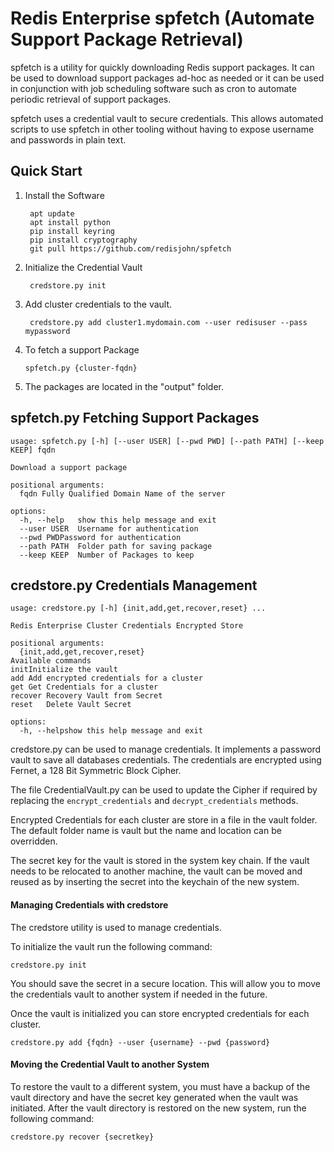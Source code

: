 
# Redis Enterprise spfetch  (Automate Support Package Retrieval)


spfetch is a utility for quickly downloading Redis support packages.  It can be used to download support packages ad-hoc as needed or it can be used in conjunction with job scheduling software such as cron to automate periodic retrieval of support packages. 
  

spfetch uses a credential vault to secure credentials.  This allows automated scripts to use spfetch in other tooling without having to expose username and passwords in plain text.  


## Quick Start
	
1. Install the Software

    	apt update 
    	apt install python 
    	pip install keyring
    	pip install cryptography
		git pull https://github.com/redisjohn/spfetch
    
1. Initialize the Credential Vault 

	    credstore.py init 

1. Add cluster credentials to the vault. 

    	credstore.py add cluster1.mydomain.com --user redisuser --pass mypassword

1.	To fetch a support Package

		spfetch.py {cluster-fqdn}
	
1.  The packages are located in the "output" folder.  


## spfetch.py  Fetching Support Packages

    usage: spfetch.py [-h] [--user USER] [--pwd PWD] [--path PATH] [--keep KEEP] fqdn
    
    Download a support package
    
    positional arguments:
      fqdn Fully Qualified Domain Name of the server
    
    options:
      -h, --help   show this help message and exit
      --user USER  Username for authentication
      --pwd PWDPassword for authentication
      --path PATH  Folder path for saving package
      --keep KEEP  Number of Packages to keep


## credstore.py Credentials Management
    
    usage: credstore.py [-h] {init,add,get,recover,reset} ...
    
    Redis Enterprise Cluster Credentials Encrypted Store
    
    positional arguments:
      {init,add,get,recover,reset}
    Available commands
    initInitialize the vault
    add Add encrypted credentials for a cluster
    get Get Credentials for a cluster
    recover Recovery Vault from Secret
    reset   Delete Vault Secret
    
    options:
      -h, --helpshow this help message and exit

credstore.py can be used to manage credentials. It implements a password vault to save all databases credentials. The credentials are encrypted using Fernet, a 128 Bit Symmetric Block Cipher. 

The file CredentialVault.py can be used to update the Cipher if required by replacing the `encrypt_credentials` and `decrypt_credentials` methods. 

Encrypted Credentials for each cluster are store in a file in the vault folder.  
The default folder name is vault but the name and location can be overridden. 

The secret key for the vault is stored in the system key chain.  If the vault needs to be relocated to another machine, the vault can be moved and reused as by inserting the secret into the keychain of the new system. 



#### Managing Credentials with credstore 

The credstore utility is used to manage credentials.  

To initialize the vault run the following command:

	credstore.py init

You should save the secret in a secure location.  This will allow you to move the credentials vault to another system if needed in the future.  

Once the vault is initialized you can store encrypted credentials for each cluster. 

	credstore.py add {fqdn} --user {username} --pwd {password} 

#### Moving the Credential Vault to another System

To restore the vault to a different system, you must have a backup of the vault directory and have the secret key generated when the vault was initiated.   After the vault directory is restored on the new system, run the following command:

	credstore.py recover {secretkey}  







